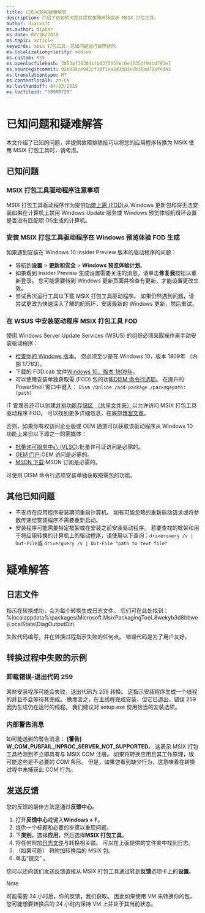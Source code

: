 ```yaml
---
title: 已知问题和疑难解答
description: 介绍了已知的问题并提供故障排除提示 MSIX 打包工具。
author: dianmsft
ms.author: diahar
ms.date: 02/26/2019
ms.topic: article
keywords: msix 打包工具，已知问题进行故障排除
ms.localizationpriority: medium
ms.custom: RS5
ms.openlocfilehash: 3853af303041fb0375557ec6e1735df9dbd793e7
ms.sourcegitcommit: 92e034ce942cf3df1ea243b03e7b38ed78af4d43
ms.translationtype: MT
ms.contentlocale: zh-CN
ms.lasthandoff: 04/03/2019
ms.locfileid: "58900729"
---
```

# <a name="known-issues-and-troubleshooting"></a>已知问题和疑难解答

本文介绍了已知的问题，并提供故障排除技巧以将您的应用程序转换为 MSIX 使用 MSIX 打包工具时，请考虑。

## <a name="known-issues"></a>已知问题

### <a name="msix-packaging-tool-driver-considerations"></a>MSIX 打包工具驱动程序注意事项

MSIX 打包工具驱动程序作为提供[功能上需 (FOD)](https://docs.microsoft.com/windows-hardware/manufacture/desktop/features-on-demand-v2--capabilities)从 Windows 更新包和将无法安装如果在计算机上禁用 Windows Update 服务或 Windows 预览体验航班环设置是否没有匹配项 OS生成的计算机。

### <a name="installing-msix-packaging-tool-driver-fod-on-windows-insider-builds"></a>安装 MSIX 打包工具驱动程序在 Windows 预览体验 FOD 生成

如果遇到安装在 Windows 10 Insider Preview 版本的驱动程序的问题：

- 导航到**设置** > **更新和安全** > **Windows 预览体验计划**。
- 如果看到 Insider Preview 生成设置需要关注的消息，请单击**修复我**按钮以重新登录。 您可能需要转到 Windows 更新页面并检查有更新，才能设置更改生效。
- 尝试再次运行工具以下载 MSIX 打包工具驱动程序。 如果仍然遇到问题，请尝试更改为快速深入了解的航班环，安装最新的 Windows 更新，然后重试。

### <a name="installing-msix-packaging-tool-driver-fod-in-wsus"></a>在 WSUS 中安装驱动程序 MSIX 打包工具 FOD

使用 Windows Server Update Services (WSUS) 的组织必须采取操作来手动安装驱动程序：

- [检查你的 Windows 版本](https://support.microsoft.com/help/13443/windows-which-operating-system)。 您必须至少是在 Windows 10，版本 1809年 （内部 17763）。
- 下载的 FOD.cab 文件[Windows 10，版本 1809年](https://download.microsoft.com/download/8/4/3/8436215A-42DB-4FD2-966D-60D436D6EEFC/Msix-PackagingTool-Driver-Package~31bf3856ad364e35~amd64~~.cab)。
- 可以使用安装单独获取需 (FOD) 包的功能[DISM 命令行选项](https://docs.microsoft.com/windows-hardware/manufacture/desktop/dism-operating-system-package-servicing-command-line-options)。 在提升的 PowerShell 窗口中键入： ```Dism /Online /add-package /packagepath:(path)```

IT 管理员还可以创建[并排功能存储区 （共享文件夹）](https://docs.microsoft.com/windows-server/administration/server-manager/configure-features-on-demand-in-windows-server)以允许访问 MSIX 打包工具驱动程序 FOD。 可以找到更多详细信息，在底部[博客文章](https://techcommunity.microsoft.com/t5/Windows-IT-Pro-Blog/Language-pack-acquisition-and-retention-for-enterprise-devices/ba-p/275404)。

否则，如果你有权访问企业版或 OEM 通道可以获取该驱动程序从 Windows 10 功能上来自以下源之一的需媒体：

- [批量许可服务中心 (VLSC)](https://www.microsoft.com/Licensing/servicecenter/default.aspx):批量许可证访问是必需的。
- [OEM 门户](https://www.microsoftoem.com):OEM 访问是必需的。
- [MSDN 下载](https://my.visualstudio.com/Downloads/Featured):MSDN 订阅是必需的。

可使用 DISM 命令行选项安装单独获取按需包的功能。

## <a name="other-known-issues"></a>其他已知问题

- 不支持在应用程序安装期间重启计算机。 如有可能忽略的重新启动请求或将参数传递给安装程序不需要重新启动。
- 安装程序可能需要特定框架或在安装之前安装驱动程序。 若要查找的框架和用于将应用转换的计算机上的驱动程序，请使用以下查询：```driverquery /v | Out-File```或 ```driverquery /v | Out-File "path to text file"```

# <a name="troubleshooting"></a>疑难解答

## <a name="log-files"></a>日志文件

指示在转换成功，会为每个转换生成日志文件。 它们可在此处找到： %localappdata%\packages\Microsoft.MsixPackagingTool_8wekyb3d8bbwe\LocalState\DiagOutputDir\

失败代码编写，并在转换过程指示失败的任何点。 错误代码是为了用户友好。

## <a name="examples-of-failures-during-conversions"></a>转换过程中失败的示例

### <a name="uninstallation-error---exit-code-259"></a>卸载错误-退出代码 259

某些安装程序可能会失败，退出代码为 259 转换。 这指示安装程序生成一个线程的并且不会等待其完成。 换而言之，在主线程完成安装，但它已退出，错误 259 因为生成仍在运行的线程。 我们建议对 setup.exe 使用恰当的安装选项。

### <a name="internal-warning-messages"></a>内部警告消息

如可能遇到的警告消息： **[警告] W_COM_PUBFAIL_INPROC_SERVER_NOT_SUPPORTED**。
这表示 MSIX 打包工具检测到不立即具有与 MSIX COM 注册。 如果将转换应用且其工作原理，很可能这些是不必要的 COM 条目。 但是，如果您看到缺少行为，这意味着在转换过程中未捕获此 COM 行为。

## <a name="sending-feedback"></a>发送反馈

您的反馈的最佳方法是通过**反馈中心**。
1. 打开**反馈中心**或键入**Windows + F**。
2. 提供一个标题和必要的步骤以重现问题。
3. 下**类别**，选择**应用**，然后选择**MSIX 打包工具**。
4. 将任何附加[日志文件](#log-files)与转换相关联。 可以在上面提供的文件夹中找到日志。
5. （如果可能） 将附加转换后的 MSIX 包。
6. 单击“提交” 。

您可以还向我们发送反馈直接从 MSIX 打包工具通过转到**反馈**选项卡上的**设置**。 

> [!NOTE]
> 可能需要 24 小时后，你的反馈，我们获取。 因此如果使用 VM 来转换你的包，您可能想要转换后的 24 小时内保持 VM 上并处于其当前状态。 
